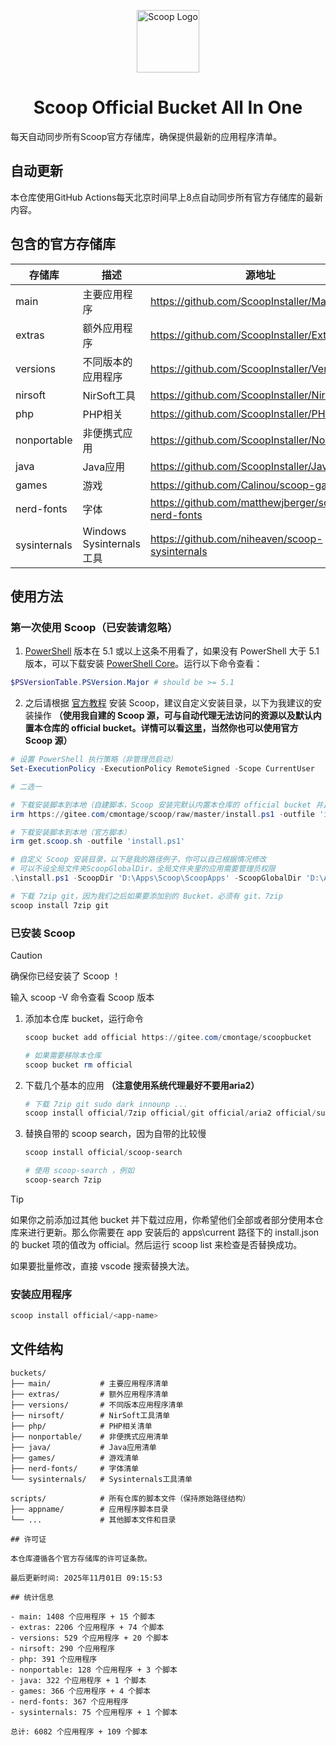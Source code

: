 <p align="center"><img src="https://gcore.jsdelivr.net/gh/cmontage/scoopbucket@main/scoop.png" width="100" alt="Scoop Logo" ></p>

<h1 align="center">Scoop Official Bucket  All In One</h1>

每天自动同步所有Scoop官方存储库，确保提供最新的应用程序清单。

## 自动更新

本仓库使用GitHub Actions每天北京时间早上8点自动同步所有官方存储库的最新内容。

## 包含的官方存储库

| 存储库 | 描述 | 源地址 |
|--------|------|---------|
| main | 主要应用程序 | https://github.com/ScoopInstaller/Main |
| extras | 额外应用程序 | https://github.com/ScoopInstaller/Extras |
| versions | 不同版本的应用程序 | https://github.com/ScoopInstaller/Versions |
| nirsoft | NirSoft工具 | https://github.com/ScoopInstaller/Nirsoft |
| php | PHP相关 | https://github.com/ScoopInstaller/PHP |
| nonportable | 非便携式应用 | https://github.com/ScoopInstaller/Nonportable |
| java | Java应用 | https://github.com/ScoopInstaller/Java |
| games | 游戏 | https://github.com/Calinou/scoop-games |
| nerd-fonts | 字体 | https://github.com/matthewjberger/scoop-nerd-fonts |
| sysinternals | Windows Sysinternals工具 | https://github.com/niheaven/scoop-sysinternals |

## 使用方法

### 第一次使用 Scoop（已安装请忽略）

1. [PowerShell](https://learn.microsoft.com/zh-cn/powershell/) 版本在 5.1 或以上这条不用看了，如果没有 PowerShell 大于 5.1 版本，可以下载安装 [PowerShell Core](https://github.com/PowerShell/PowerShell)。运行以下命令查看：

```powershell
$PSVersionTable.PSVersion.Major # should be >= 5.1
```

2. 之后请根据 [官方教程](https://github.com/ScoopInstaller/Install#readme) 安装 Scoop，建议自定义安装目录，以下为我建议的安装操作 **（使用我自建的 Scoop 源，可与自动代理无法访问的资源以及默认内置本仓库的 official bucket。详情可以看[这里](https://github.com/cmontage/scoop)，当然你也可以使用官方  Scoop 源）**

```powershell
# 设置 PowerShell 执行策略（非管理员启动）
Set-ExecutionPolicy -ExecutionPolicy RemoteSigned -Scope CurrentUser
```
```powershell
# 二选一

# 下载安装脚本到本地（自建脚本，Scoop 安装完默认内置本仓库的 official bucket 并且自动代理无法访问的资源以及移除 main bucket 限制）
irm https://gitee.com/cmontage/scoop/raw/master/install.ps1 -outfile 'install.ps1'

# 下载安装脚本到本地（官方脚本）
irm get.scoop.sh -outfile 'install.ps1'
```
```powershell
# 自定义 Scoop 安装目录，以下是我的路径例子，你可以自己根据情况修改
# 可以不设全局文件夹ScoopGlobalDir，全局文件夹里的应用需要管理员权限
.\install.ps1 -ScoopDir 'D:\Apps\Scoop\ScoopApps' -ScoopGlobalDir 'D:\Apps\Scoop\ScoopApps-G' -NoProxy
```
```powershell
# 下载 7zip git，因为我们之后如果要添加别的 Bucket，必须有 git、7zip
scoop install 7zip git
```
### 已安装 Scoop

> [!CAUTION]
> 确保你已经安装了 Scoop ！
>
> 输入 scoop -V 命令查看 Scoop 版本

1. 添加本仓库 bucket，运行命令

    ```powershell
    scoop bucket add official https://gitee.com/cmontage/scoopbucket

    # 如果需要移除本仓库
    scoop bucket rm official
    ```

2. 下载几个基本的应用 **（注意使用系统代理最好不要用aria2）**

    ```powershell
    # 下载 7zip git sudo dark innounp ...
    scoop install official/7zip official/git official/aria2 official/sudo official/dark official/innounp 
    ```

3. 替换自带的 scoop search，因为自带的比较慢

    ```powershell
    scoop install official/scoop-search

    # 使用 scoop-search ，例如
    scoop-search 7zip
    ```

> [!TIP]
>
> 如果你之前添加过其他 bucket 并下载过应用，你希望他们全部或者部分使用本仓库来进行更新。那么你需要在 app 安装后的 apps\current 路径下的 install.json 的 bucket 项的值改为 official。然后运行 scoop list 来检查是否替换成功。
>
> 如果要批量修改，直接 vscode 搜索替换大法。

### 安装应用程序
```powershell
scoop install official/<app-name>
```

## 文件结构

```
buckets/
├── main/           # 主要应用程序清单
├── extras/         # 额外应用程序清单  
├── versions/       # 不同版本应用程序清单
├── nirsoft/        # NirSoft工具清单
├── php/            # PHP相关清单
├── nonportable/    # 非便携式应用清单
├── java/           # Java应用清单
├── games/          # 游戏清单
├── nerd-fonts/     # 字体清单
└── sysinternals/   # Sysinternals工具清单

scripts/            # 所有仓库的脚本文件（保持原始路径结构）
├── appname/        # 应用程序脚本目录
└── ...             # 其他脚本文件和目录

## 许可证

本仓库遵循各个官方存储库的许可证条款。

最后更新时间: 2025年11月01日 09:15:53

## 统计信息

- main: 1408 个应用程序 + 15 个脚本
- extras: 2206 个应用程序 + 74 个脚本
- versions: 529 个应用程序 + 20 个脚本
- nirsoft: 290 个应用程序
- php: 391 个应用程序
- nonportable: 128 个应用程序 + 3 个脚本
- java: 322 个应用程序 + 1 个脚本
- games: 366 个应用程序 + 4 个脚本
- nerd-fonts: 367 个应用程序
- sysinternals: 75 个应用程序 + 1 个脚本

总计: 6082 个应用程序 + 109 个脚本
